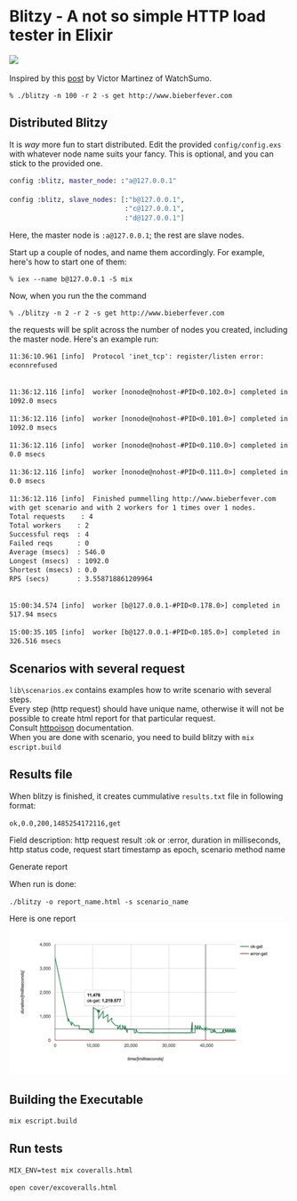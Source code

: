 Blitzy - A not so simple HTTP load tester in Elixir
============================================

![](http://i.imgur.com/Z8zyXZu.gif)

Inspired by this [post](http://www.watchsumo.com/posts/introduction-to-elixir-v1-0-0-by-example-i) by Victor Martinez of WatchSumo.

```
% ./blitzy -n 100 -r 2 -s get http://www.bieberfever.com
```

## Distributed Blitzy

It is _way_ more fun to start distributed. Edit the provided `config/config.exs` with whatever node name suits your fancy. This is optional, and you can stick to the provided one.

```elixir
config :blitz, master_node: :"a@127.0.0.1"

config :blitz, slave_nodes: [:"b@127.0.0.1", 
                             :"c@127.0.0.1",
                             :"d@127.0.0.1"] 
```

Here, the master node is `:a@127.0.0.1`; the rest are slave nodes.

Start up a couple of nodes, and name them accordingly. For example, here's how to start one of them:

```
% iex --name b@127.0.0.1 -S mix
```

Now, when you run the the command

```
% ./blitzy -n 2 -r 2 -s get http://www.bieberfever.com
```

the requests will be split across the number of nodes you created, including the master node. Here's an example run:

```
11:36:10.961 [info]  Protocol 'inet_tcp': register/listen error: econnrefused


11:36:12.116 [info]  worker [nonode@nohost-#PID<0.102.0>] completed in 1092.0 msecs

11:36:12.116 [info]  worker [nonode@nohost-#PID<0.101.0>] completed in 1092.0 msecs

11:36:12.116 [info]  worker [nonode@nohost-#PID<0.110.0>] completed in 0.0 msecs

11:36:12.116 [info]  worker [nonode@nohost-#PID<0.111.0>] completed in 0.0 msecs

11:36:12.116 [info]  Finished pummelling http://www.bieberfever.com with get scenario and with 2 workers for 1 times over 1 nodes.
Total requests    : 4
Total workers    : 2
Successful reqs  : 4
Failed reqs      : 0
Average (msecs)  : 546.0
Longest (msecs)  : 1092.0
Shortest (msecs) : 0.0
RPS (secs)       : 3.558718861209964


15:00:34.574 [info]  worker [b@127.0.0.1-#PID<0.178.0>] completed in 517.94 msecs

15:00:35.105 [info]  worker [b@127.0.0.1-#PID<0.185.0>] completed in 326.516 msecs
```

## Scenarios with several request

`lib\scenarios.ex` contains examples how to write scenario with several steps.  
Every step (http request) should have unique name, otherwise it will not be possible to create html report for that particular request.  
Consult [httpoison](https://github.com/edgurgel/httpoison) documentation.  
When you are done with scenario, you need to build blitzy with `mix escript.build`


## Results file

When blitzy is finished, it creates cummulative `results.txt` file in following format:

`ok,0.0,200,1485254172116,get`

Field description: http request result :ok or :error, duration in milliseconds, http status code, request start timestamp as epoch, scenario method name

Generate report

When run is done:  

`./blitzy -o report_name.html -s scenario_name`  

Here is one report ![](graph_example.png)

## Building the Executable

```
mix escript.build
```
## Run tests

`MIX_ENV=test mix coveralls.html`

`open cover/excoveralls.html`
